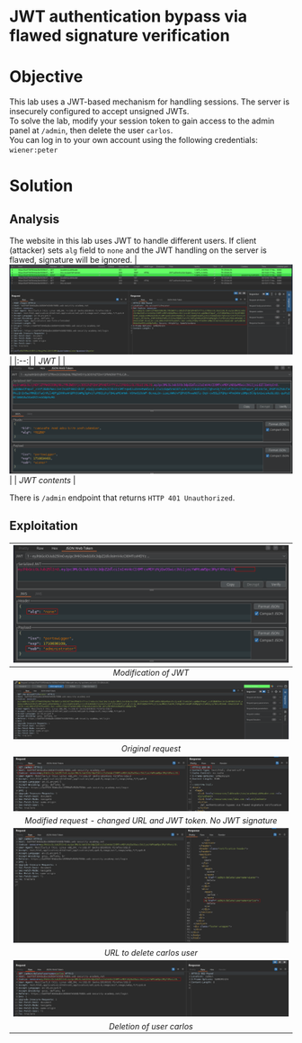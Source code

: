 # JWT authentication bypass via flawed signature verification
# Objective
This lab uses a JWT-based mechanism for handling sessions. The server is insecurely configured to accept unsigned JWTs.\
To solve the lab, modify your session token to gain access to the admin panel at `/admin`, then delete the user `carlos`.\
You can log in to your own account using the following credentials: `wiener:peter`

# Solution
## Analysis
The website in this lab uses JWT to handle different users. If client (attacker) sets `alg` field to `none` and the JWT handling on the server is flawed, signature will be ignored.
|![](Images/image-9.png)|
|:--:| 
| *JWT* |
|![](Images/image-10.png)|
| *JWT contents* |

There is `/admin` endpoint that returns `HTTP 401 Unauthorized`.

## Exploitation

|![](Images/image-12.png)|
|:--:| 
| *Modification of JWT* |
|![](Images/image-11.png)|
| *Original request* |
|![](Images/image-13.png)|
| *Modified request - changed URL and JWT token. No JWT signature* |
|![](Images/image-14.png)|
| *URL to delete carlos user* |
|![](Images/image-15.png)|
| *Deletion of user carlos* |
